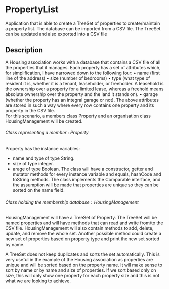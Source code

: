 # PropertyList
Application that is able to create a TreeSet of properties to create/maintain a property list. The database can be imported from a CSV file. The TreeSet can be updated and also exported into a CSV file

## Description
A Housing association works with a database that contains a CSV file of all the properties that it manages. 
Each property has a set of attributes which, for simplification, I have narrowed down to the following four: 
•	name (first line of the address) 
•	size (number of bedrooms) 
•	type (what type of resident it is, whether it is a tenant, leaseholder, or freeholder. A leasehold is the ownership over a property for a limited lease, whereas a freehold means absolute ownership over the property and the land it stands on). 
•	garage (whether the property has an integral garage or not). 
The above attributes are stored in such a way where every row contains one property and its property in the CSV file.  
For this scenario, a members class Property and an organisation class HousingManagement will be created. 

###### Class representing a member : Property  
Property has the instance variables: 
- name and type of type String.  
- size of type integer. 
- arage of type Boolean. 
The class will have a constructor, getter and mutator methods for every instance variable and equals, hashCode and toString methods. The class implements the Comparable interface, and the assumption will be made that properties are unique so they can be sorted on the name field. 

###### Class holding the membership database :  HousingManagement 
HousingManagement will have a TreeSet of Property. The TreeSet will be named properties and will have methods that can read and write from/to the CSV file. HousingManagement will also contain methods to add, delete, update, and remove the whole set. Another possible method could create a new set of properties based on property type and print the new set sorted by name. 

A TreeSet does not keep duplicates and sorts the set automatically. This is very useful in the example of the Housing association as properties are unique and will be sorted based on the property name. It will make sense to sort by name or by name and size of properties. If we sort based only on size, this will only show one property for each property size and this is not what we are looking to achieve. 
